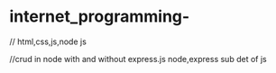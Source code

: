 
# internet_programming-
// html,css,js,node js

//crud in node with and without express.js
node,express sub det of js

